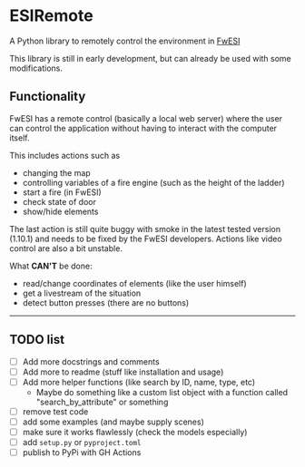 # ESIRemote

A Python library to remotely control the environment in [FwESI](https://fwesi.de/)

This library is still in early development, but can already be used with some modifications.

## Functionality

FwESI has a remote control (basically a local web server) where the user can control the application without having to interact with the computer itself.

This includes actions such as
- changing the map
- controlling variables of a fire engine (such as the height of the ladder)
- start a fire (in FwESI)
- check state of door
- show/hide elements

The last action is still quite buggy with smoke in the latest tested version (1.10.1) and needs to be fixed by the FwESI developers.
Actions like video control are also a bit unstable.

What **CAN'T** be done:
- read/change coordinates of elements (like the user himself)
- get a livestream of the situation
- detect button presses (there are no buttons)

---

## TODO list

- [ ] Add more docstrings and comments
- [ ] Add more to readme (stuff like installation and usage)
- [ ] Add more helper functions (like search by ID, name, type, etc)
  - Maybe do something like a custom list object with a function called "search_by_attribute" or something
- [ ] remove test code
- [ ] add some examples (and maybe supply scenes)
- [ ] make sure it works flawlessly (check the models especially)
- [ ] add `setup.py` or `pyproject.toml`
- [ ] publish to PyPi with GH Actions

